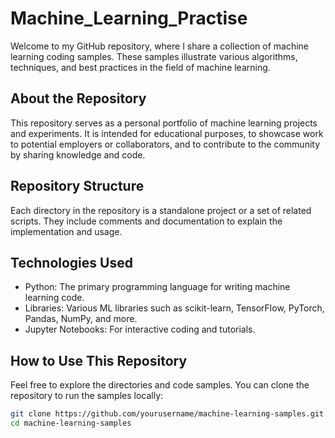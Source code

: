 # Machine_Learning_Practise

Welcome to my GitHub repository, where I share a collection of machine learning coding samples. These samples illustrate various algorithms, techniques, and best practices in the field of machine learning.

## About the Repository

This repository serves as a personal portfolio of machine learning projects and experiments. It is intended for educational purposes, to showcase work to potential employers or collaborators, and to contribute to the community by sharing knowledge and code.

## Repository Structure

Each directory in the repository is a standalone project or a set of related scripts. They include comments and documentation to explain the implementation and usage.

## Technologies Used

- Python: The primary programming language for writing machine learning code.
- Libraries: Various ML libraries such as scikit-learn, TensorFlow, PyTorch, Pandas, NumPy, and more.
- Jupyter Notebooks: For interactive coding and tutorials.

## How to Use This Repository

Feel free to explore the directories and code samples. You can clone the repository to run the samples locally:

```bash
git clone https://github.com/yourusername/machine-learning-samples.git
cd machine-learning-samples
